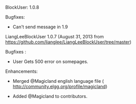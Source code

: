 BlockUser: 1.0.8

Bugfixes:

* Can't send message in 1.9


LiangLeeBlockUser 1.0.7
(August 31, 2013 from https://github.com/lianglee/LiangLeeBlockUser/tree/master)

Bugfixes :

* User Gets 500 error on somepages.

Enhancements:

* Merged @Magicland english language file ( http://community.elgg.org/profile/magicland)

* Added @Magicland to contributors.
